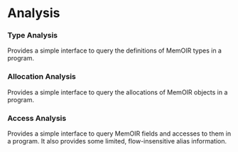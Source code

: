 # Analysis

### Type Analysis
Provides a simple interface to query the definitions of MemOIR types in a program.


### Allocation Analysis
Provides a simple interface to query the allocations of MemOIR objects in a program.


### Access Analysis
Provides a simple interface to query MemOIR fields and accesses to them in a program.
It also provides some limited, flow-insensitive alias information.
